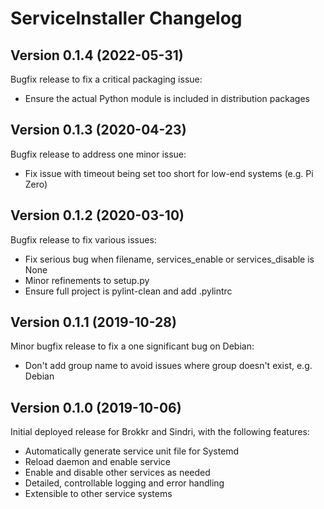 # ServiceInstaller Changelog


## Version 0.1.4 (2022-05-31)

Bugfix release to fix a critical packaging issue:

* Ensure the actual Python module is included in distribution packages



## Version 0.1.3 (2020-04-23)

Bugfix release to address one minor issue:

* Fix issue with timeout being set too short for low-end systems (e.g. Pi Zero)



## Version 0.1.2 (2020-03-10)

Bugfix release to fix various issues:

* Fix serious bug when filename, services_enable or services_disable is None
* Minor refinements to setup.py
* Ensure full project is pylint-clean and add .pylintrc



## Version 0.1.1 (2019-10-28)

Minor bugfix release to fix a one significant bug on Debian:

* Don't add group name to avoid issues where group doesn't exist, e.g. Debian



## Version 0.1.0 (2019-10-06)

Initial deployed release for Brokkr and Sindri, with the following features:

* Automatically generate service unit file for Systemd
* Reload daemon and enable service
* Enable and disable other services as needed
* Detailed, controllable logging and error handling
* Extensible to other service systems
